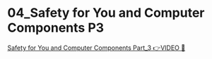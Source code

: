 # 04_Safety for You and Computer Components P3

[Safety for You and Computer Components Part_3 👉VIDEO &#128279;](https://alison.com/topic/learn/84180/topic-a-demo-3-safety-for-you-and-computer-components-part-3)
